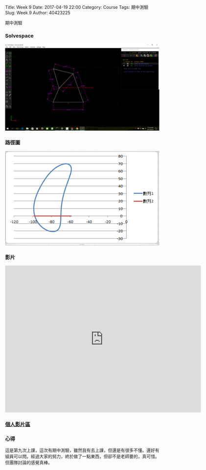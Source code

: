 Title: Week 9
Date: 2017-04-19 22:00
Category: Course
Tags: 期中測驗
Slug: Week 9
Author: 40423225


期中測驗

<!-- PELICAN_END_SUMMARY -->


<h3>Solvespace</h3>


<img src="../data/image/W9-1.png" width="800" />

<h3>路徑圖</h3>


<img src="../data/image/W9-2.png" width="800" />



<h3>影片</h3>

<iframe src="https://player.vimeo.com/video/214459836" width="640" height="480" frameborder="0" webkitallowfullscreen mozallowfullscreen allowfullscreen></iframe>


<h3><a href="https://vimeo.com/user60053503">個人影片區</a></h3>




<h3>心得</h3>
<p>這是第九次上課，這次有期中測驗，雖然我有去上課，但還是有很多不懂。還好有組員可以問。經過大家的努力，終於做了一點東西，但卻不是老師要的，真可惜。但團隊討論的感覺真棒。<p>